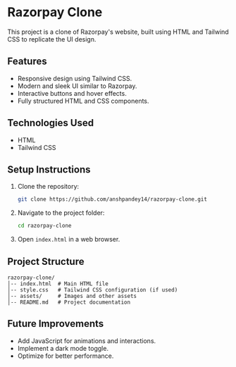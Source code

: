 # Razorpay Clone

This project is a clone of Razorpay's website, built using HTML and Tailwind CSS to replicate the UI design.

## Features
- Responsive design using Tailwind CSS.
- Modern and sleek UI similar to Razorpay.
- Interactive buttons and hover effects.
- Fully structured HTML and CSS components.

## Technologies Used
- HTML
- Tailwind CSS

## Setup Instructions
1. Clone the repository:
   ```sh
   git clone https://github.com/anshpandey14/razorpay-clone.git
   ```
2. Navigate to the project folder:
   ```sh
   cd razorpay-clone
   ```
3. Open `index.html` in a web browser.

## Project Structure
```
razorpay-clone/
│-- index.html  # Main HTML file
│-- style.css   # Tailwind CSS configuration (if used)
│-- assets/     # Images and other assets
│-- README.md   # Project documentation
```

## Future Improvements
- Add JavaScript for animations and interactions.
- Implement a dark mode toggle.
- Optimize for better performance.

